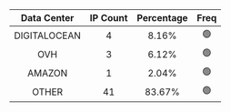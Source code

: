 | Data Center | IP Count | Percentage | Freq |
|:------------:|:--------:|:-----------:|:-----:|
| DIGITALOCEAN | 4 | 8.16% | 🟢 |
| OVH | 3 | 6.12% | 🟢 |
| AMAZON | 1 | 2.04% | 🟢 |
| OTHER | 41 | 83.67% | 🟢 |